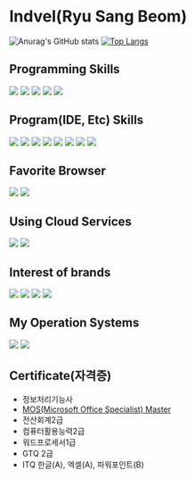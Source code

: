 # Indvel(Ryu Sang Beom)

![Anurag's GitHub stats](https://github-readme-stats.vercel.app/api?username=Indvel&show_icons=true&theme=merko)
[![Top Langs](https://github-readme-stats.vercel.app/api/top-langs/?username=Indvel&layout=compact&theme=merko)](https://github.com/anuraghazra/github-readme-stats)

## Programming Skills
<p align='left'>
  <img src="https://img.shields.io/badge/Android-3DDC84?style=flat-square&logo=Android&logoColor=white"/>
  <img src="https://img.shields.io/badge/Java-007396?style=flat-square&logo=Java&logoColor=white"/>
  <img src="https://img.shields.io/badge/JavaScript-F7DF1E?style=flat-square&logo=JavaScript&logoColor=white"/>
  <img src="https://img.shields.io/badge/.Net-512BD4?style=flat-square&logo=.Net&logoColor=white"/>
  <img src="https://img.shields.io/badge/Electron-47848F?style=flat-square&logo=Electron&logoColor=white"/>
</p>

## Program(IDE, Etc) Skills
<p align='left'>
  <img src="https://img.shields.io/badge/AndroidStudio-3DDC84?style=flat-square&logo=AndroidStudio&logoColor=white"/>
  <img src="https://img.shields.io/badge/VisualStudio-5C2D91?style=flat-square&logo=VisualStudio&logoColor=white"/>
  <img src="https://img.shields.io/badge/VS Code-007ACC?style=flat-square&logo=VisualStudioCode&logoColor=white"/>
  <img src="https://img.shields.io/badge/Eclipse-2C2255?style=flat-square&logo=EclipseIDE&logoColor=white"/>
  <img src="https://img.shields.io/badge/Notepad%2B%2B-90E59A?style=flat-square&logo=Notepad%2B%2B&logoColor=black"/>
  <img src="https://img.shields.io/badge/Photoshop-31A8FF?style=flat-square&logo=AdobePhotoshop&logoColor=white"/>
  <img src="https://img.shields.io/badge/AfterEffects-9999FF?style=flat-square&logo=AdobeAfterEffects&logoColor=white"/>
  <img src="https://img.shields.io/badge/MS Office-D83B01?style=flat-square&logo=MicrosoftOffice&logoColor=white"/>
</p>

## Favorite Browser
<p align='left'>
  <img src="https://img.shields.io/badge/Chrome-4285F4?style=flat-square&logo=GoogleChrome&logoColor=white"/>
  <img src="https://img.shields.io/badge/InternetExplorer-0076D6?style=flat-square&logo=InternetExplorer&logoColor=white"/>
</p>

## Using Cloud Services
<p align='left'>
  <img src="https://img.shields.io/badge/Dropbox-0061FF?style=flat-square&logo=Dropbox&logoColor=white"/>
  <img src="https://img.shields.io/badge/GoogleDrive-4285F4?style=flat-square&logo=GoogleDrive&logoColor=white"/>
</p>

## Interest of brands
<p align='left'>
  <img src="https://img.shields.io/badge/Samsung-1428A0?style=flat-square&logo=Samsung&logoColor=white"/>
  <img src="https://img.shields.io/badge/HP-0096D6?style=flat-square&logo=HP&logoColor=white"/>
  <img src="https://img.shields.io/badge/Razer-00FF00?style=flat-square&logo=Razer&logoColor=black"/>
  <img src="https://img.shields.io/badge/Logitech-00B8FC?style=flat-square&logo=Logitech&logoColor=white"/>
</p>

## My Operation Systems
<p align='left'>
  <img src="https://img.shields.io/badge/Windows-0078D6?style=flat-square&logo=Windows&logoColor=white"/>
  <img src="https://img.shields.io/badge/Android-3DDC84?style=flat-square&logo=Android&logoColor=white"/>
</p>


## Certificate(자격증)
<ul>
  <li>정보처리기능사</li>
  <li><a href='/20210905_202616.jpg' target='_blank'>MOS(Microsoft Office Specialist) Master</a></li>
  <li>전산회계2급</li>
  <li>컴퓨터활용능력2급</li>
  <li>워드프로세서1급</li>
  <li>GTQ 2급</li>
  <li>ITQ 한글(A), 엑셀(A), 파워포인트(B)</li>
</ul>

<!--
**Indvel/Indvel** is a ✨ _special_ ✨ repository because its `README.md` (this file) appears on your GitHub profile.

Here are some ideas to get you started:

- 🔭 I’m currently working on ...
- 🌱 I’m currently learning ...
- 👯 I’m looking to collaborate on ...
- 🤔 I’m looking for help with ...
- 💬 Ask me about ...
- 📫 How to reach me: ...
- 😄 Pronouns: ...
- ⚡ Fun fact: ...
-->
